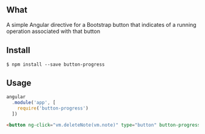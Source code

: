 ## What
A simple Angular directive for a Bootstrap button that indicates of a running operation associated with that button
  
## Install
  
```
$ npm install --save button-progress
```  

## Usage

```js
angular
  .module('app', [
    require('button-progress')
  ])
```

```html
<button ng-click="vm.deleteNote(vm.note)" type="button" button-progress class="btn btn-danger">Yes</button>
```
